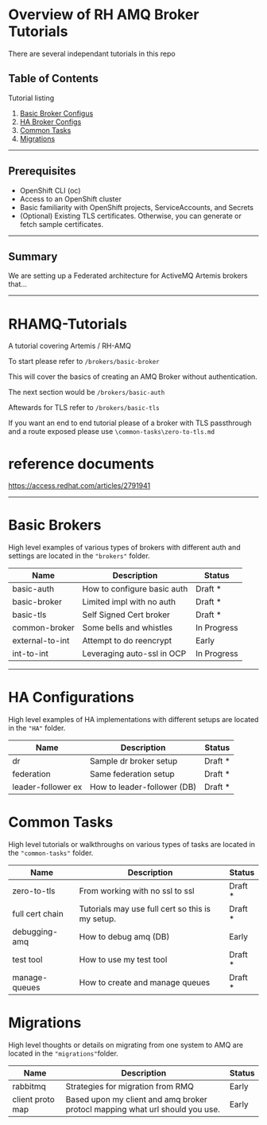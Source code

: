 # Overview of RH AMQ Broker Tutorials

There are several independant tutorials in this repo

## Table of Contents

Tutorial listing

1. [Basic Broker Configus](#basic-brokers)  
2. [HA Broker Configs](#ha-configurations)  
3. [Common Tasks](#common-tasks) 
4. [Migrations](#migrations) 

---

## Prerequisites

- OpenShift CLI (oc)  
- Access to an OpenShift cluster  
- Basic familiarity with OpenShift projects, ServiceAccounts, and Secrets
- (Optional) Existing TLS certificates. Otherwise, you can generate or fetch sample certificates.  

---


## Summary

We are setting up a Federated architecture for ActiveMQ Artemis brokers that...

---


# RHAMQ-Tutorials
A tutorial covering Artemis / RH-AMQ


To start please refer to `/brokers/basic-broker`

This will cover the basics of creating an AMQ Broker without authentication.

The next section would be `/brokers/basic-auth`

Aftewards for TLS refer to `/brokers/basic-tls`

If you want an end to end tutorial please of a broker with TLS passthrough and a route exposed please use `\common-tasks\zero-to-tls.md`


# reference documents
https://access.redhat.com/articles/2791941

---

# Basic Brokers

High level examples of various types of brokers with different auth and settings are located in the `"brokers"` folder.

| Name               | Description                    | Status           |
|--------------------|--------------------------------|------------------|
| basic-auth         | How to configure basic auth    | Draft *          |
| basic-broker       | Limited impl with no auth      | Draft *          |
| basic-tls          | Self Signed Cert broker        | Draft *          |
| common-broker      | Some bells and whistles        | In Progress      |
| external-to-int    | Attempt to do reencrypt        | Early            |
| int-to-int         | Leveraging auto-ssl in OCP     | In Progress      |

---

# HA Configurations

High level examples of HA implementations with different setups are located in the `"HA"` folder.


| Name               | Description                    | Status           |
|--------------------|--------------------------------|------------------|
| dr                 | Sample dr broker setup         | Draft *          |
| federation         | Same federation setup          | Draft *          |
| leader-follower ex | How to leader-follower (DB)    | Draft *          |


# Common Tasks

High level tutorials or walkthroughs on various types of tasks are located in the `"common-tasks"` folder.

| Name               | Description                    | Status           |
|--------------------|--------------------------------|------------------|
| zero-to-tls        | From working with no ssl to ssl| Draft *          |
| full cert chain    | Tutorials may use full cert so this is my setup.          | Draft *          |
| debugging-amq      | How to debug amq (DB)          | Early            |
| test tool          | How to use my test tool        | Draft *          |
| manage-queues         | How to create and manage queues       | Draft *          |


# Migrations

High level thoughts or details on migrating from one system to AMQ are located in the `"migrations"`folder.

| Name               | Description                    | Status           |
|--------------------|--------------------------------|------------------|
| rabbitmq           | Strategies for migration from RMQ | Early         |
| client proto map           | Based upon my client and amq broker protocl mapping what url should you use. | Early         |